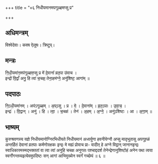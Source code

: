 +++
title = "०६ निधीयमानमपगूळ्हमप्सु प्र"

+++
## अधिमन्त्रम्
विश्वेदेवाः। कवष ऐलूषः। त्रिष्टुप्।

## मन्त्रः
नि॒धी॒यमा॑न॒मप॑गूळ्हम॒प्सु प्र मे॑ दे॒वानां॑ व्रत॒पा उ॑वाच ।  
इन्द्रो॑ वि॒द्वाँ अनु॒ हि त्वा॑ च॒चक्ष॒ तेना॒हम॑ग्ने॒ अनु॑शिष्ट॒ आगा॑म् ॥

## पदपाठः
नि॒ऽधी॒यमा॑नम् । अप॑ऽगूळ्हम् । अ॒प्ऽसु । प्र । मे॒ । दे॒वाना॑म् । व्र॒त॒ऽपाः । उ॒वा॒च॒ ।  
इन्द्रः॑ । वि॒द्वान् । अनु॑ । हि । त्वा॒ । च॒चक्ष॑ । तेन॑ । अ॒हम् । अ॒ग्ने॒ । अनु॑ऽशिष्टः । आ । अ॒गा॒म् ॥

## भाष्यम्
कुरुश्रवणस्य यज्ञे निधीयमानोग्निरभिधीयते निधीयमानं अध्वर्युणा हवनीयेग्नौ अप्सु मातृभूतासु अपगूह्ळं अन्तर्हितं देवानां व्रतपाः कर्मणोरक्षकः इन्द्रः मे मह्यं प्रोवाच प्रा- वादीत् हे अग्ने विद्वान् जानानइन्द्रः स्वाधिकारमस्मद्भक्ततां वा त्वा त्वां अनुहि चचक्ष अनुगतः पश्चाद्ददर्श तेनेन्द्रेणानुशिष्टोहं अनेन पथा त्वया स्वर्गोगन्तव्यइत्येवमुपदिष्टः सन् आगां आभिमुख्येन स्वर्गं गच्छेयं ॥ ६ ॥